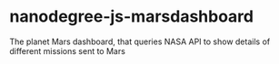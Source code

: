 # nanodegree-js-marsdashboard
The planet Mars dashboard, that queries NASA API to show details of different missions sent to Mars
